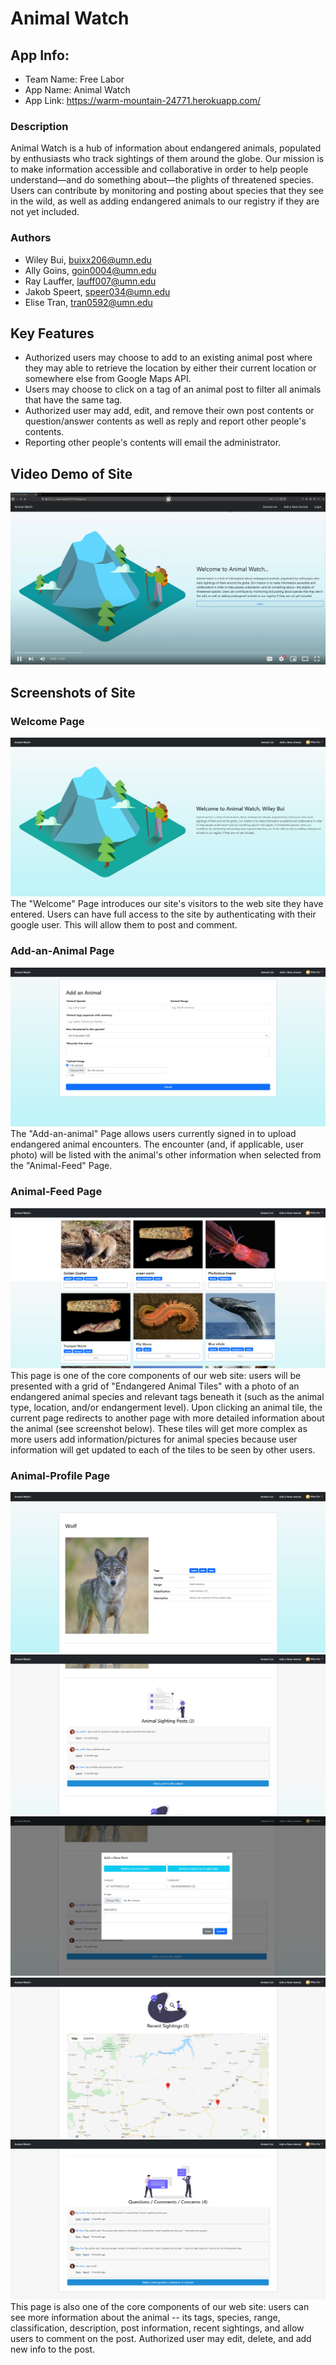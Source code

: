 # Animal Watch


## App Info:

* Team Name: Free Labor
* App Name: Animal Watch
* App Link: https://warm-mountain-24771.herokuapp.com/

### Description
Animal Watch is a hub of information about endangered animals, populated by enthusiasts who track sightings of them around the globe. Our mission is to make information accessible and collaborative in order to help people understand—and do something about—the plights of threatened species. Users can contribute by monitoring and posting about species that they see in the wild, as well as adding endangered animals to our registry if they are not yet included.

### Authors

* Wiley Bui, buixx206@umn.edu
* Ally Goins, goin0004@umn.edu
* Ray Lauffer, lauff007@umn.edu
* Jakob Speert, speer034@umn.edu
* Elise Tran, tran0592@umn.edu

## Key Features

* Authorized users may choose to add to an existing animal post where they may able to retrieve the location by either their current location or somewhere else from Google Maps API.
* Users may choose to click on a tag of an animal post to filter all animals that have the same tag.
* Authorized user may add, edit, and remove their own post contents or question/answer contents as well as reply and report other people's contents.
* Reporting other people's contents will email the administrator.

## Video Demo of Site
[![YouTube - Animal Watch](images/demo/YouTubeDemo.png)](https://www.youtube.com/watch?v=8DiuKkIOIik "Animal Watch - Click to Watch!")

## Screenshots of Site

### Welcome Page
![Welcome page](images/demo/WelcomePage.png "Welcome page")
The "Welcome" Page introduces our site's visitors to the web site they have entered. Users can have full access to the site by authenticating with their google user. This will allow them to post and comment.

### Add-an-Animal Page
![Add-an-animal](images/demo/AddAnAnimal.png "Add-an-animal")
The "Add-an-animal" Page allows users currently signed in to upload endangered animal encounters. The encounter (and, if applicable, user photo) will be listed with the animal's other information when selected from the "Animal-Feed" Page.

### Animal-Feed Page
![Animal-Feed page](images/demo/AnimalList.png "Animal-feed page")
This page is one of the core components of our web site: users will be presented with a grid of "Endangered Animal Tiles" with a photo of an endangered animal species and relevant tags beneath it (such as the animal type, location, and/or endangerment level). Upon clicking an animal tile, the current page redirects to another page with more detailed information about the animal (see screenshot below). These tiles will get more complex as more users add information/pictures for animal species because user information will get updated to each of the tiles to be seen by other users.

### Animal-Profile Page
![Animal-Profile page - 1](images/demo/AnimalSpecific1.png "Animal-list page - 1")
![Animal-Profile page - 2](images/demo/AnimalSpecific2.png "Animal-list page - 2")
![Animal-Profile page - 3](images/demo/AnimalSpecific3.png "Animal-list page - 3")
![Animal-Profile page - 4](images/demo/AnimalSpecific4.png "Animal-list page - 4")
![Animal-Profile page - 5](images/demo/AnimalSpecific5.png "Animal-list page - 5")
This page is also one of the core components of our web site: users can see more information about the animal -- its tags, species, range, classification, description, post information, recent sightings, and allow users to comment on the post. Authorized user may edit, delete, and add new info to the post.

